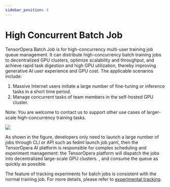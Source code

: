 ```yaml
---
sidebar_position: 4
---
```


# High Concurrent Batch Job

TensorOpera Batch Job is for high-concurrency multi-user training job queue management. It can distribute high-concurrency batch training jobs to decentralized GPU clusters, optimize scalability and throughput, and achieve rapid task digestion and high GPU utilization, thereby improving generative AI user experience and GPU cost. The applicable scenarios include:
1. Massive Internet users initiate a large number of fine-tuning or inference tasks in a short time period. 
2. Manage concurrent tasks of team members in the self-hosted GPU cluster.

Note: You are welcome to contact us to support other use cases of larger-scale high-concurrency training tasks.

![](./train-on-cloud/static/image/batch_job/1_batch_job.png)

As shown in the figure, developers only need to launch a large number of jobs through CLI or API such as fedml launch job.yaml, then the TensorOpera AI platform is responsible for complex scheduling and experiment management: the TensorOpera platform will dispatch the jobs into decentralized large-scale GPU clusters. , and consume the queue as quickly as possible.

The feature of tracking experiments for batch jobs is consistent with the normal training job. For more details, please refer to [experimental tracking](./experimental_tracking.md).
